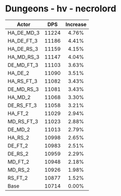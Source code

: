 # Dungeons - hv - necrolord
| Actor | DPS | Increase |
|---|:---:|:---:|
|HA_DE_MD_3|11224|4.76%|
|HA_DE_FT_3|11186|4.41%|
|HA_DE_RS_3|11159|4.15%|
|HA_MD_RS_3|11147|4.04%|
|DE_MD_FT_3|11103|3.63%|
|HA_DE_2|11090|3.51%|
|HA_RS_FT_3|11082|3.43%|
|DE_MD_RS_3|11081|3.43%|
|HA_MD_2|11068|3.30%|
|DE_RS_FT_3|11058|3.21%|
|HA_FT_2|11029|2.94%|
|MD_RS_FT_3|11023|2.88%|
|DE_MD_2|11013|2.79%|
|HA_RS_2|10998|2.65%|
|DE_FT_2|10983|2.51%|
|DE_RS_2|10959|2.29%|
|MD_FT_2|10948|2.18%|
|MD_RS_2|10926|1.98%|
|RS_FT_2|10877|1.52%|
|Base|10714|0.00%|
